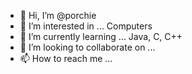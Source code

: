 - 👋 Hi, I’m @porchie
- 👀 I’m interested in ... Computers
- 🌱 I’m currently learning ... Java, C, C++
- 💞️ I’m looking to collaborate on ...
- 📫 How to reach me ...

<!---
porchie/porchie is a ✨ special ✨ repository because its `README.md` (this file) appears on your GitHub profile.
You can click the Preview link to take a look at your changes.
--->
